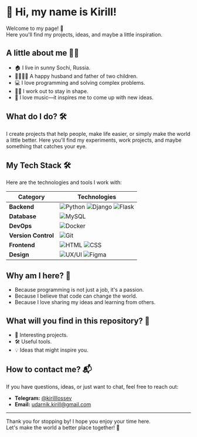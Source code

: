 # 👋 Hi, my name is Kirill!  

Welcome to my page! 🎉  
Here you'll find my projects, ideas, and maybe a little inspiration.  

## A little about me 🧑‍💻  

- 🏠 I live in sunny Sochi, Russia.  
- 👨‍👩‍👧‍👦 A happy husband and father of two children.  
- 💻 I love programming and solving complex problems.  
- 🏋️‍♂️ I work out to stay in shape.  
- 🎵 I love music—it inspires me to come up with new ideas.  

## What do I do? 🛠️  

I create projects that help people, make life easier, or simply make the world a little better. Here you'll find my experiments, work projects, and maybe something that catches your eye.  

## My Tech Stack 🛠️  

Here are the technologies and tools I work with:  

| Category       | Technologies                                                                                     |
|----------------|--------------------------------------------------------------------------------------------------|
| **Backend**    | ![Python](https://img.shields.io/badge/Python-3776AB?style=flat&logo=python&logoColor=white) ![Django](https://img.shields.io/badge/Django-092E20?style=flat&logo=django&logoColor=white) ![Flask](https://img.shields.io/badge/Flask-000000?style=flat&logo=flask&logoColor=white) |
| **Database**   | ![MySQL](https://img.shields.io/badge/MySQL-4479A1?style=flat&logo=mysql&logoColor=white)                                                                 |
| **DevOps**     | ![Docker](https://img.shields.io/badge/Docker-2496ED?style=flat&logo=docker&logoColor=white)                                                                 |
| **Version Control** | ![Git](https://img.shields.io/badge/Git-F05032?style=flat&logo=git&logoColor=white)                                                                 |
| **Frontend**   | ![HTML](https://img.shields.io/badge/HTML-E34F26?style=flat&logo=html5&logoColor=white) ![CSS](https://img.shields.io/badge/CSS-1572B6?style=flat&logo=css3&logoColor=white) |
| **Design**     | ![UX/UI](https://img.shields.io/badge/UX/UI-FF6F61?style=flat&logo=adobe-xd&logoColor=white) ![Figma](https://img.shields.io/badge/Figma-F24E1E?style=flat&logo=figma&logoColor=white) |                                                           |

## Why am I here? 🌟  

- Because programming is not just a job, it's a passion.  
- Because I believe that code can change the world.  
- Because I love sharing my ideas and learning from others.  

## What will you find in this repository? 📂  

- 🧩 Interesting projects.  
- 🛠️ Useful tools.  
- 💡 Ideas that might inspire you.  

## How to contact me? 📬  

If you have questions, ideas, or just want to chat, feel free to reach out:  
- **Telegram:** [@kirilllossev](https://t.me/kirilllossev)
- **Email:** udarnik.kirill@gmail.com 

---

Thank you for stopping by! I hope you enjoy your time here.  
Let's make the world a better place together! 🚀
